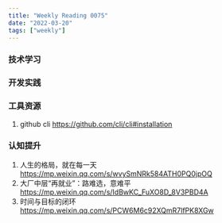 ```yaml
---
title: "Weekly Reading 0075"
date: "2022-03-20"
tags: ["weekly"]
---
```


### 技术学习

### 开发实践


### 工具资源
1. github cli https://github.com/cli/cli#installation


### 认知提升
1. 人生的格局，就在每一天 https://mp.weixin.qq.com/s/wvySmNRk584ATH0PQ0jpOQ
2. 大厂中层“再就业”：路难选，意难平 https://mp.weixin.qq.com/s/IdBwKC_FuXO8D_8V3PBD4A
3. 时间与目标的闭环 https://mp.weixin.qq.com/s/PCW6M6c92XQmR7lfPK8XGw

